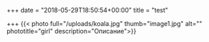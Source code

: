 +++
date = "2018-05-29T18:50:54+00:00"
title = "test"

+++
{{< photo full="/uploads/koala.jpg" thumb="image1.jpg" alt="" phototitle="girl" description="Описание">}}